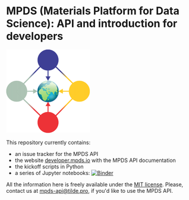 MPDS (Materials Platform for Data Science): API and introduction for developers
==========

![MPDS: Materials Platform for Data Science](https://raw.githubusercontent.com/mpds-io/datascience/gh-pages/mpds.png "MPDS: Materials Platform for Data Science")

This repository currently contains:

- an issue tracker for the MPDS API
- the website [developer.mpds.io](http://developer.mpds.io) with the MPDS API documentation
- the kickoff scripts in Python
- a series of Jupyter notebooks: [![Binder](https://mybinder.org/badge.svg)](https://mybinder.org/v2/gh/mpds-io/mpds-api/gh-pages?filepath=notebooks)

All the information here is freely available under the [MIT license](https://en.wikipedia.org/wiki/MIT_License). Please, contact us at <mpds-api@tilde.pro>, if you'd like to use the MPDS API.
